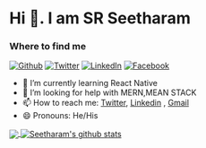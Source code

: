 
# Hi 👋. I am SR Seetharam


<h3>Where to find me</h3>
<p><a href="https://github.com/Seetharam1999" target="_blank"><img alt="Github" src="https://img.shields.io/badge/GitHub-%2312100E.svg?&style=for-the-badge&logo=Github&logoColor=white" /></a> <a href="https://mobile.twitter.com/SRSEETHARAM" target="_blank"><img alt="Twitter" src="https://img.shields.io/badge/twitter-%231DA1F2.svg?&style=for-the-badge&logo=twitter&logoColor=white" /></a> <a href="https://www.linkedin.com/in/seetharam-s-362286146/" target="_blank"><img alt="LinkedIn" src="https://img.shields.io/badge/linkedin-%230077B5.svg?&style=for-the-badge&logo=linkedin&logoColor=white" /></a> <a href="https://www.facebook.com/S.R.Seetharam/" target="_blank"><img alt="Facebook" src="https://img.shields.io/badge/Facebook-%230077B5.svg?&style=for-the-badge&logo=Facebook&logoColor=white" /></a> 
</p>

- 🌱 I’m currently learning React Native
- 🤔 I’m looking for help with MERN,MEAN STACK
- 📫 How to reach me: [Twitter](https://mobile.twitter.com/SRSEETHARAM), [Linkedin](https://www.linkedin.com/in/seetharam-s-362286146/) , [Gmail](srseetharam1999@gmail.com)
- 😄 Pronouns: He/His




   

<a href="https://github.com/Seetharam1999">
  <img align="center" src="https://github-readme-stats.vercel.app/api/top-langs/?username=Seetharam1999&theme=light" />
</a>
<a href="https://github.com/Seetharam1999">
 <img align="center" src="https://github-readme-stats.vercel.app/api?username=Seetharam1999&show_icons=true&theme=light&line_height=27" alt="Seetharam's github stats"/>
</a>

